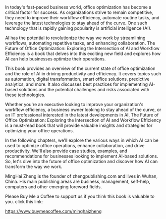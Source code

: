 
In today's fast-paced business world, office optimization has become a critical factor for success. As organizations strive to remain competitive, they need to improve their workflow efficiency, automate routine tasks, and leverage the latest technologies to stay ahead of the curve. One such technology that is rapidly gaining popularity is artificial intelligence (AI).

AI has the potential to revolutionize the way we work by streamlining workflows, automating repetitive tasks, and enhancing collaboration. The Future of Office Optimization: Exploring the Intersection of AI and Workflow Efficiency is a book that delves into this exciting new field and explores how AI can help businesses optimize their operations.

This book provides an overview of the current state of office optimization and the role of AI in driving productivity and efficiency. It covers topics such as automation, digital transformation, smart office solutions, predictive analytics, and more. It also discusses best practices for implementing AI-based solutions and the potential challenges and risks associated with these technologies.

Whether you're an executive looking to improve your organization's workflow efficiency, a business owner looking to stay ahead of the curve, or an IT professional interested in the latest developments in AI, The Future of Office Optimization: Exploring the Intersection of AI and Workflow Efficiency is a must-read book that will provide valuable insights and strategies for optimizing your office operations.

In the following chapters, we'll explore the various ways in which AI can be used to optimize office operations, enhance collaboration, and drive productivity. We'll also provide case studies, examples, and recommendations for businesses looking to implement AI-based solutions. So, let's dive into the future of office optimization and discover how AI can transform the way we work.

MingHai Zheng is the founder of zhengpublishing.com and lives in Wuhan, China. His main publishing areas are business, management, self-help, computers and other emerging foreword fields.

Please Buy Me a Coffee to support us if you think this book is valuable to you. click this link:

https://www.buymeacoffee.com/minghaizheng
